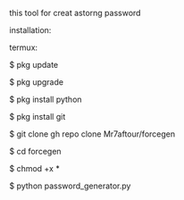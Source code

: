 this tool  for creat astorng password 



installation:





termux:






$ pkg update



$ pkg upgrade






$ pkg install python




$ pkg install git




$ git clone gh repo clone Mr7aftour/forcegen



$ cd forcegen




$ chmod +x *





$ python password_generator.py
